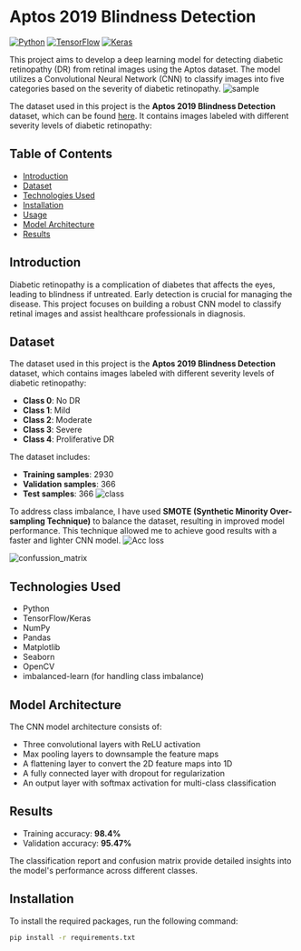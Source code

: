 # Aptos 2019 Blindness Detection

[![Python](https://img.shields.io/badge/python-v3.7+-blue.svg)](https://www.python.org/) 
[![TensorFlow](https://img.shields.io/badge/TensorFlow-v2.0+-orange)](https://www.tensorflow.org/) 
[![Keras](https://img.shields.io/badge/Keras-v2.3+-red)](https://keras.io/)

This project aims to develop a deep learning model for detecting diabetic retinopathy (DR) from retinal images using the Aptos dataset. The model utilizes a Convolutional Neural Network (CNN) to classify images into five categories based on the severity of diabetic retinopathy.
![sample](https://github.com/user-attachments/assets/29f3dcf1-de2a-46cf-889b-0ffcf147182d)

The dataset used in this project is the **Aptos 2019 Blindness Detection** dataset, which can be found [here](https://www.kaggle.com/c/aptos2019-blindness-detection/data). It contains images labeled with different severity levels of diabetic retinopathy:

## Table of Contents
- [Introduction](#introduction)
- [Dataset](#dataset)
- [Technologies Used](#technologies-used)
- [Installation](#installation)
- [Usage](#usage)
- [Model Architecture](#model-architecture)
- [Results](#results)

## Introduction

Diabetic retinopathy is a complication of diabetes that affects the eyes, leading to blindness if untreated. Early detection is crucial for managing the disease. This project focuses on building a robust CNN model to classify retinal images and assist healthcare professionals in diagnosis.

## Dataset

The dataset used in this project is the **Aptos 2019 Blindness Detection** dataset, which contains images labeled with different severity levels of diabetic retinopathy:
- **Class 0**: No DR
- **Class 1**: Mild
- **Class 2**: Moderate
- **Class 3**: Severe
- **Class 4**: Proliferative DR

The dataset includes:
- **Training samples**: 2930
- **Validation samples**: 366
- **Test samples**: 366
![class](https://github.com/user-attachments/assets/7e72e83b-e4c6-448b-bc6d-f56cee67035b)

To address class imbalance, I have used **SMOTE (Synthetic Minority Over-sampling Technique)** to balance the dataset, resulting in improved model performance. This technique allowed me to achieve good results with a faster and lighter CNN model.
![Acc loss](https://github.com/user-attachments/assets/4ea51720-168e-4191-a515-a89d44b808dc)

![confussion_matrix](https://github.com/user-attachments/assets/b8ebf0ec-2111-4e7d-be83-08dee149ef6e)

## Technologies Used

- Python
- TensorFlow/Keras
- NumPy
- Pandas
- Matplotlib
- Seaborn
- OpenCV
- imbalanced-learn (for handling class imbalance)

## Model Architecture

The CNN model architecture consists of:
- Three convolutional layers with ReLU activation
- Max pooling layers to downsample the feature maps
- A flattening layer to convert the 2D feature maps into 1D
- A fully connected layer with dropout for regularization
- An output layer with softmax activation for multi-class classification

## Results

- Training accuracy: **98.4%**
- Validation accuracy: **95.47%**

The classification report and confusion matrix provide detailed insights into the model's performance across different classes.


## Installation

To install the required packages, run the following command:

```bash
pip install -r requirements.txt
